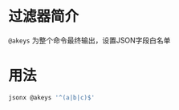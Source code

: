 过滤器简介
======= 

`@akeys` 为整个命令最终输出，设置JSON字段白名单
 

用法
=======

```bash
jsonx @akeys '^(a|b|c)$'
```

